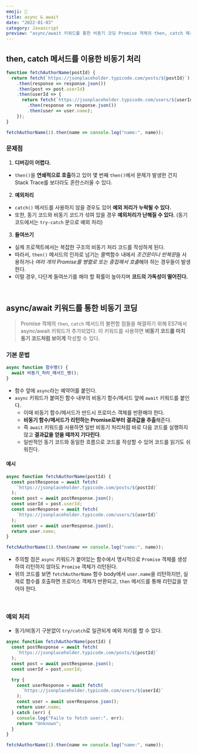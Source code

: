 ```yaml
---
emoji: 👻
title: async & await
date: "2022-01-03"
category: Javascript
preview: "async/await 키워드를 통한 비동기 코딩 Promise 객체의 then, catch 메서드의 불편함 점들을 해결하기 위해 ES7에서 async/await 키워드가 추가되었다. 이 키워드를 사용하면 비동기 코드를 마치 동기 코드처럼 보이게 작성할 수 있다. - 함수 앞에 async라는 예약어를 붙인다. - async 키워드가 붙여진 함수 내부의 비동기 함수/메서드 앞에 await 키워드를 붙인다. - 이때 비동기 함수/메서드가 반드시 프로미스 객체를 반환해야 한다. - 비동기 함수/메서드가 리턴하는 Promise로부터 결과값을 추출해준다. - 즉 await 키워드를 사용하면 일반 비동기 처리처럼 바로 다음 코드를 실행하지 않고 결과값을 얻을 때까지 기다린다. - 일반적인 동기 코드와 동일한 흐름으로 코드를 작성할 수 있어 코드를 읽기도 쉬워진다."
---
```


## then, catch 메서드를 이용한 비동기 처리

```javascript
function fetchAuthorName(postId) {
  return fetch(`https://jsonplaceholder.typicode.com/posts/${postId}`)
    .then(response => response.json())
    .then(post => post.userId)
    .then(userId => {
      return fetch(`https://jsonplaceholder.typicode.com/users/${userId}`)
        .then(response => response.json())
        .then(user => user.name);
    });
}

fetchAuthorName(1).then(name => console.log("name:", name));
```

### 문제점

1. **디버깅이 어렵다.**

- `then()`을 **연쇄적으로 호출**하고 있어 몇 번째 `then()`에서 문제가 발생한 건지 Stack Trace를 보더라도 혼란스러울 수 있다.

2. **예외처리**

- `catch()` 메서드를 사용하지 않을 경우도 있어 **예외 처리가 누락될 수 있다.**
- 또한, 동기 코드와 비동기 코드가 섞여 있을 경우 **예외처리가 난해질 수 있다.** (동기 코드에서는 `try-catch` 문으로 예외 처리)

3. **들여쓰기**

- 실제 프로젝트에서는 복잡한 구조의 비동기 처리 코드를 작성하게 된다.
- 따라서, `then()` 메서드의 인자로 넘기는 콜백함수 내에서 *조건문이나 반복문*을 사용하거나 *여러 개의 Promise를 병렬로 또는 중접해서 호출*해야 하는 경우들이 발생한다.
- 이럴 경우, 다단계 들여쓰기를 해야 할 확률이 높아지며 **코드의 가독성이 떨어진다.**

<br/>

## async/await 키워드를 통한 비동기 코딩

> Promise 객체의 `then`, `catch` 메서드의 불편함 점들을 해결하기 위해 ES7에서 async/await 키워드가 추가되었다. 이 키워드를 사용하면 **비동기 코드를 마치 동기 코드처럼 보이게** 작성할 수 있다.

### 기본 문법

```javascript
async function 함수명() {
  await 비동기_처리_메서드_명();
}
```

- 함수 앞에 `async`라는 예약어를 붙인다.
- `async` 키워드가 붙여진 함수 내부의 비동기 함수/메서드 앞에 `await` 키워드를 붙인다.
  - 이때 비동기 함수/메서드가 반드시 프로미스 객체를 반환해야 한다.
  - **비동기 함수/메서드가 리턴하는 Promise로부터 결과값을 추출**해준다.
  - 즉 `await` 키워드를 사용하면 일반 비동기 처리처럼 바로 다음 코드를 실행하지 않고 **결과값을 얻을 때까지 기다린다**.
  - 일반적인 동기 코드와 동일한 흐름으로 코드를 작성할 수 있어 코드를 읽기도 쉬워진다.

#### 예시

```javascript
async function fetchAuthorName(postId) {
  const postResponse = await fetch(
    `https://jsonplaceholder.typicode.com/posts/${postId}`
  );
  const post = await postResponse.json();
  const userId = post.userId;
  const userResponse = await fetch(
    `https://jsonplaceholder.typicode.com/users/${userId}`
  );
  const user = await userResponse.json();
  return user.name;
}

fetchAuthorName(1).then(name => console.log("name:", name));
```

- 주의할 점은 `async` 키워드가 붙어있는 함수에서 명시적으로 `Promise` 객체를 생성하여 리턴하지 않아도 `Promise` 객체가 리턴된다.
- 위의 코드를 보면 `fetchAuthorName` 함수 body에서 `user.name`을 리턴하지만, 실제로 함수를 호출하면 프로미스 객체가 반환되고, `then` 메서드를 통해 리턴값을 얻어야 한다.

<br/>

### 예외 처리

- 동기/비동기 구분없이 `try/catch`로 일관되게 예외 처리를 할 수 있다.

```javascript
async function fetchAuthorName(postId) {
  const postResponse = await fetch(
    `https://jsonplaceholder.typicode.com/posts/${postId}`
  );
  const post = await postResponse.json();
  const userId = post.userId;

  try {
    const userResponse = await fetch(
      `https://jsonplaceholder.typicode.com/users/${userId}`
    );
    const user = await userResponse.json();
    return user.name;
  } catch (err) {
    console.log("Faile to fetch user:", err);
    return "Unknown";
  }
}

fetchAuthorName(1).then(name => console.log("name:", name));
```
